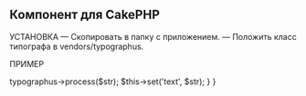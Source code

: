 Компонент для CakePHP
---------------------

УСТАНОВКА
— Скопировать в папку с приложением.
— Положить класс типографа в vendors/typographus.

ПРИМЕР
<?php
class TextsController extends AppController {
	var $name = 'Texts';
	
	//Подключаем компонент к контроллеру
	var $components = array('typographus');
		
	function index() {					
		$str = '«Типограф» - средство подготовки текстов к web-изданию. Форматирует текст для приведения его к более правильному с точки зрения типографики виду.';
		
		//Обрабатываем
		$str = $this->typographus->process($str);
		$this->set('text', $str);
	}
}